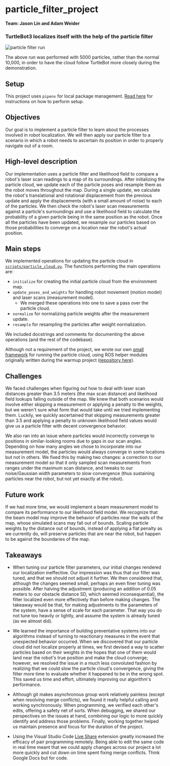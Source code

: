 # particle_filter_project

**Team: Jason Lin and Adam Weider**

### TurtleBot3 localizes itself with the help of the particle filter

![particle filter run](media/particle_filter.gif)

The above run was performed with 5000 particles, rather than the normal
10,000, in order to have the cloud follow TurtleBot more closely during the
demonstration.

## Setup

This project uses `pipenv` for local package management. [Read here](docs/setup.md)
for instructions on how to perform setup.

## Objectives

Our goal is to implement a particle filter to learn about the processes involved
in robot localization. We will then apply our particle filter to a scenario in
which a robot needs to ascertain its position in order to properly navigate out
of a room.

## High-level description

Our implementation uses a particle filter and likelihood field to compare a robot's
laser scan readings to a map of its surroundings. After initializing the particle
cloud, we update each of the particle poses and resample them as the robot moves
throughout the map. During a single update, we calculate the robot's translational
and rotational displacement from the previous update and apply the displacements
(with a small amount of noise) to each of the particles. We then check the robot's
laser scan measurements against a particle's surroundings and use a likelihood
field to calculate the probability of a given particle being in the same position
as the robot. Once all the particles have been updated, we resample our particles
based on those probabilities to converge on a location near the robot's actual
position.

## Main steps

We implemented operations for updating the particle cloud in
[`scripts/particle_cloud.py`](scripts/particle_cloud.py). The functions performing
the main operations are:

- `initialize` for creating the initial particle cloud from the environment map.
- `update_poses_and_weights` for handling robot movement (motion model) and laser
scans (measurement model).
  - We merged these operations into one to save a pass over the particle cloud.
- `normalize` for normalizing particle weights after the measurement update.
- `resample` for resampling the particles after weight normalization.

We included docstrings and comments for documenting the above operations (and
the rest of the codebase).

Although not a requirement of the project, we wrote our own
[small framework](scripts/particle_filter.py) for running the particle cloud,
using ROS helper modules originally written during the warmup project
([repository here](https://github.com/AHW214/rospy-util)).

## Challenges

We faced challenges when figuring out how to deal with laser scan distances greater
than 3.5 meters (the max scan distance) and likelihood field lookups falling outside
of the map. We knew that both scenarios would involve either skipping a measurement
or applying a penalty to the weights, but we weren't sure what form that would
take until we tried implementing them. Luckily, we quickly ascertained that skipping
measurements greater than 3.5 and applying a penalty to unknown likelihood field
values would give us a particle filter with decent convergence behavior.

We also ran into an issue where particles would incorrectly converge to positions
in similar-looking rooms due to gaps in our scan angles. Depending on how many
angles we chose to incorporate into our measurement model, the particles would
always converge in some locations but not in others. We fixed this by making two
changes: a correction to our measurement model so that it only sampled scan
measurements from ranges under the maximum scan distance, and tweaks to our
noise/Gaussian width parameters to slow convergence (thus sustaining particles
near the robot, but not yet exactly at the robot).

## Future work

If we had more time, we would implement a beam measurement model to compare its
performance to our likelihood field model. We recognize that the beam model may
improve the behavior of particles near the walls of the map, whose simulated scans
may fall out of bounds. Scaling particle weights by the distance out of bounds,
instead of applying a flat penalty as we currently do, will preserve particles
that are near the robot, but happen to be against the boundaries of the map.

## Takeaways

- When tuning our particle filter parameters, our initial changes rendered our
localization ineffective. Our impression was thus that our filter was tuned, and
that we should not adjust it further. We then considered that, although the changes
seemed small, perhaps an even finer tuning was possible. After halving the adjustment
(producing an addition of 0.05 meters to our obstacle distance SD, which seemed
inconsequential), the filter localized even more effectively than before making
changes. The takeaway would be that, for making adjustments to the parameters
of the system, have a sense of scale for each parameter. That way you do not tune
too heavily or lightly, and assume the system is already tuned (as we almost did).

- We learned the importance of building preventative systems into our algorithms
instead of turning to reactionary measures in the event that unexpected behavior
occurred. When we discovered that our particle cloud did not localize properly
at times, we first devised a way to scatter particles based on their weights in
the hopes that one of them would land near the robot's true position and make
the cloud converge; however, we resolved the issue in a much less convoluted
fashion by realizing that we could slow the particle cloud's convergence, giving
the filter more time to evaluate whether it happened to be in the wrong spot. This
saved us time and effort, ultimately improving our algorithm's performance.

- Although git makes asynchronous group work relatively painless (except when
resolving merge conflicts), we found it really helpful calling and working
synchronously. When programming, we verified each other's edits, offering a safety
net of sorts. When debugging, we shared our perspectives on the issues at hand,
combining our logic to more quickly identify and address those problems. Finally,
working together helped us maintain presence and focus for the duration of the
project.

- Using the Visual Studio Code [Live Share](https://code.visualstudio.com/learn/collaboration/live-share)
extension greatly increased the efficacy of pair programming remotely. Being able
to edit the same code in real time meant that we could apply changes across our
project a lot more quickly and cut down on time spent fixing merge conflicts. Think
Google Docs but for code.
